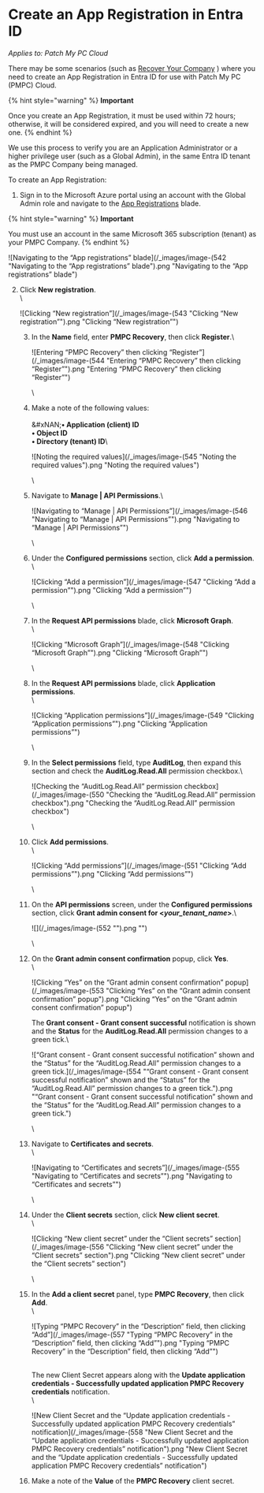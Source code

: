 # Create an App Registration in Entra ID

_Applies to: Patch My PC Cloud_

There may be some scenarios (such as [Recover Your Company](../../cloud-administration/manage-your-cloud-company/recover-your-cloud-company.md) ) where you need to create an App Registration in Entra ID for use with Patch My PC (PMPC) Cloud.

{% hint style="warning" %}
**Important**

Once you create an App Registration, it must be used within 72 hours; otherwise, it will be considered expired, and you will need to create a new one.
{% endhint %}

We use this process to verify you are an Application Administrator or a higher privilege user (such as a Global Admin), in the same Entra ID tenant as the PMPC Company being managed.

To create an App Registration:

1. Sign in to the Microsoft Azure portal using an account with the Global Admin role and navigate to the [App Registrations](https://portal.azure.com/#view/Microsoft_AAD_RegisteredApps/ApplicationsListBlade) blade.

{% hint style="warning" %}
**Important**

You must use an account in the same Microsoft 365 subscription (tenant) as your PMPC Company.
{% endhint %}

![Navigating to the “App registrations” blade](/_images/image-(542 "Navigating to the “App registrations” blade").png "Navigating to the “App registrations” blade")

2.  Click **New registration**.\
    \


    ![Clicking “New registration”](/_images/image-(543 "Clicking “New registration”").png "Clicking “New registration”")



    3.  In the **Name** field, enter **PMPC Recovery**, then click **Register**.\


        ![Entering “PMPC Recovery” then clicking “Register”](/_images/image-(544 "Entering “PMPC Recovery” then clicking “Register”").png "Entering “PMPC Recovery” then clicking “Register”")

        \

    4.  Make a note of the following values:\
        \
        &#xNAN;**• Application (client) ID**\
        **• Object ID**\
        **• Directory (tenant) ID**\


        ![Noting the required values](/_images/image-(545 "Noting the required values").png "Noting the required values")

        \

    5.  Navigate to **Manage | API Permissions**.\


        ![Navigating to “Manage | API Permissions”](/_images/image-(546 "Navigating to “Manage | API Permissions”").png "Navigating to “Manage | API Permissions”")

        \

    6.  Under the **Configured permissions** section, click **Add a permission**.\
        \


        ![Clicking “Add a permission”](/_images/image-(547 "Clicking “Add a permission”").png "Clicking “Add a permission”")

        \

    7.  In the **Request API permissions** blade, click **Microsoft Graph**.\
        \


        ![Clicking “Microsoft Graph”](/_images/image-(548 "Clicking “Microsoft Graph”").png "Clicking “Microsoft Graph”")

        \

    8.  In the **Request API permissions** blade, click **Application permissions**.\
        \


        ![Clicking “Application permissions”](/_images/image-(549 "Clicking “Application permissions”").png "Clicking “Application permissions”")

        \

    9.  In the **Select permissions** field, type **AuditLog**, then expand this section and check the **AuditLog.Read.All** permission checkbox.\


        ![Checking the “AuditLog.Read.All” permission checkbox](/_images/image-(550 "Checking the “AuditLog.Read.All” permission checkbox").png "Checking the “AuditLog.Read.All” permission checkbox")

        \

    10. Click **Add permissions**.\
        \


        ![Clicking “Add permissions”](/_images/image-(551 "Clicking “Add permissions”").png "Clicking “Add permissions”")

        \

    11. On the **API permissions** screen, under the **Configured permissions** section, click **Grant admin consent for <**_**your\_tenant\_name**_**>**.\


        ![](/_images/image-(552 "").png "")

        \

    12. On the **Grant admin consent confirmation** popup, click **Yes**.\
        \


        ![Clicking “Yes” on the “Grant admin consent confirmation” popup](/_images/image-(553 "Clicking “Yes” on the “Grant admin consent confirmation” popup").png "Clicking “Yes” on the “Grant admin consent confirmation” popup")

        The **Grant consent - Grant consent successful** notification is shown and the **Status** for the **AuditLog.Read.All** permission changes to a green tick.\


        ![“Grant consent - Grant consent successful notification” shown and the “Status” for the “AuditLog.Read.All” permission changes to a green tick.](/_images/image-(554 "“Grant consent - Grant consent successful notification” shown and the “Status” for the “AuditLog.Read.All” permission changes to a green tick.").png "“Grant consent - Grant consent successful notification” shown and the “Status” for the “AuditLog.Read.All” permission changes to a green tick.")

        \

    13. Navigate to **Certificates and secrets**.\
        \


        ![Navigating to “Certificates and secrets”](/_images/image-(555 "Navigating to “Certificates and secrets”").png "Navigating to “Certificates and secrets”")

        \

    14. Under the **Client secrets** section, click **New client secret**.\
        \


        ![Clicking “New client secret” under the “Client secrets” section](/_images/image-(556 "Clicking “New client secret” under the “Client secrets” section").png "Clicking “New client secret” under the “Client secrets” section")

        \

    15. In the **Add a client secret** panel, type **PMPC Recovery**, then click **Add**.\
        \


        ![Typing “PMPC Recovery” in the “Description” field, then clicking “Add”](/_images/image-(557 "Typing “PMPC Recovery” in the “Description” field, then clicking “Add”").png "Typing “PMPC Recovery” in the “Description” field, then clicking “Add”")

        \
        The new Client Secret appears along with the **Update application credentials - Successfully updated application PMPC Recovery credentials** notification.\
        \


        ![New Client Secret and the “Update application credentials - Successfully updated application PMPC Recovery credentials” notification](/_images/image-(558 "New Client Secret and the “Update application credentials - Successfully updated application PMPC Recovery credentials” notification").png "New Client Secret and the “Update application credentials - Successfully updated application PMPC Recovery credentials” notification")


    16. Make a note of the **Value** of the **PMPC Recovery** client secret.
